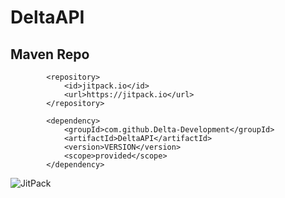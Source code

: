 # DeltaAPI

## Maven Repo

```
        <repository>
            <id>jitpack.io</id>
            <url>https://jitpack.io</url>
        </repository>
```

```
        <dependency>
            <groupId>com.github.Delta-Development</groupId>
            <artifactId>DeltaAPI</artifactId>
            <version>VERSION</version>
            <scope>provided</scope>
        </dependency>
```
![JitPack](https://img.shields.io/jitpack/v/github/Delta-Development/DeltaAPI?style=for-the-badge)
